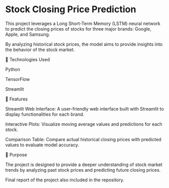 
# Stock Closing Price Prediction

This project leverages a Long Short-Term Memory (LSTM) neural network to predict the closing prices of stocks for three major brands: Google, Apple, and Samsung.

By analyzing historical stock prices, the model aims to provide insights into the behavior of the stock market.

🔧 Technologies Used

Python

TensorFlow

Streamlit

🌟 Features

Streamlit Web Interface: A user-friendly web interface built with Streamlit to display functionalities for each brand.

Interactive Plots: Visualize moving average values and predictions for each stock.

Comparison Table: Compare actual historical closing prices with predicted values to evaluate model accuracy.


🎯 Purpose

The project is designed to provide a deeper understanding of stock market trends by analyzing past stock prices and predicting future closing prices.

Final report of the project also included in the repository.


